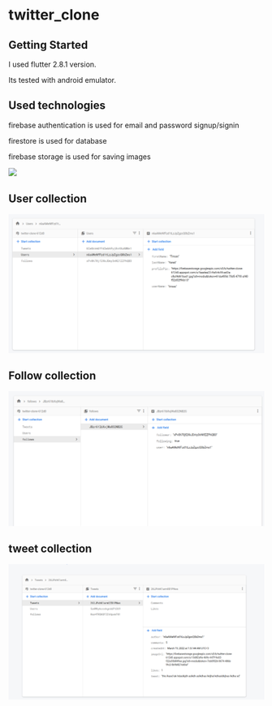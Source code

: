 # twitter_clone



## Getting Started

I used flutter 2.8.1 version.

Its tested with android emulator.

## Used technologies

firebase authentication is used for email and password signup/signin

firestore is used for database

firebase storage is used for saving images



<img src="./output.gif"  width="200"/>

## User collection
![](/user%20collection.png)


## Follow collection
![](/follow%20collection.png)

## tweet collection
![](/tweets%20collection.png)




